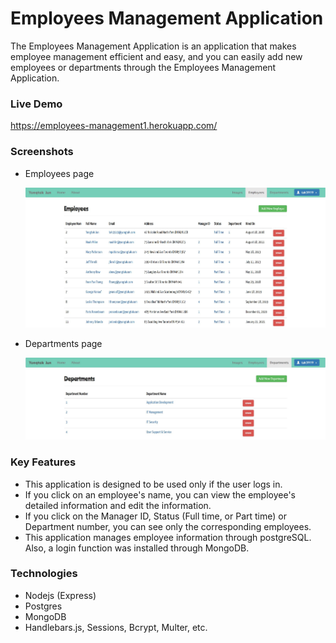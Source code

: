 # Employees Management Application

The Employees Management Application is an application that makes employee management efficient and easy, and you can easily add new employees or departments through the Employees Management Application.

### Live Demo

https://employees-management1.herokuapp.com/

### Screenshots

- Employees page

  ![Employees](Screenshots/Screenshot1.JPG)

- Departments page

  ![Departments](Screenshots/Screenshot2.JPG)

### Key Features

- This application is designed to be used only if the user logs in.
- If you click on an employee's name, you can view the employee's detailed information and edit the information.
- If you click on the Manager ID, Status (Full time, or Part time) or Department number, you can see only the corresponding employees.
- This application manages employee information through postgreSQL. Also, a login function was installed through MongoDB.

### Technologies

- Nodejs (Express)
- Postgres
- MongoDB
- Handlebars.js, Sessions, Bcrypt, Multer, etc.
